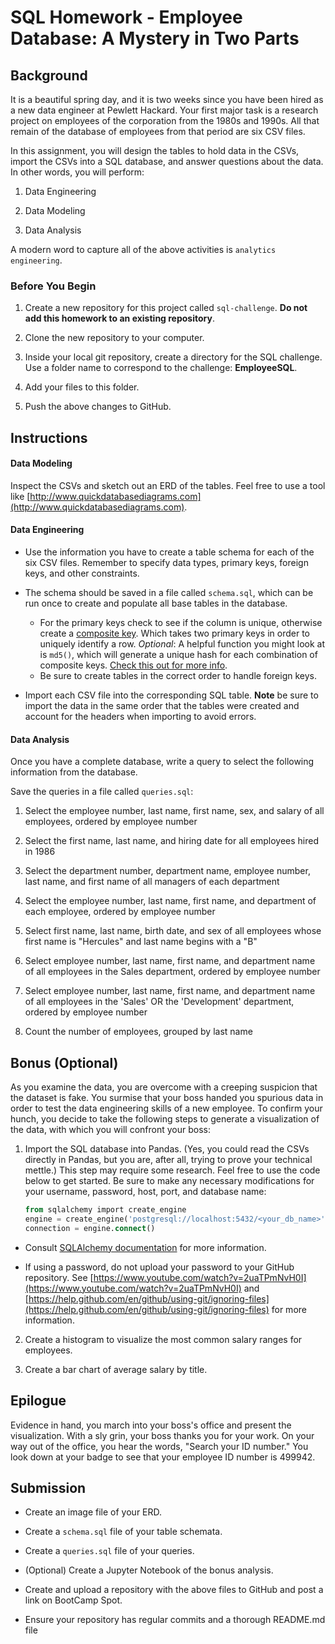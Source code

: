# SQL Homework - Employee Database: A Mystery in Two Parts

## Background

It is a beautiful spring day, and it is two weeks since you have been hired as a new data engineer at Pewlett Hackard. Your first major task is a research project on employees of the corporation from the 1980s and 1990s. All that remain of the database of employees from that period are six CSV files.

In this assignment, you will design the tables to hold data in the CSVs, import the CSVs into a SQL database, and answer questions about the data. In other words, you will perform:

1. Data Engineering

2. Data Modeling

3. Data Analysis

A modern word to capture all of the above activities is `analytics engineering`.

### Before You Begin

1. Create a new repository for this project called `sql-challenge`. **Do not add this homework to an existing repository**.

2. Clone the new repository to your computer.

3. Inside your local git repository, create a directory for the SQL challenge. Use a folder name to correspond to the challenge: **EmployeeSQL**.

4. Add your files to this folder.

5. Push the above changes to GitHub.

## Instructions

#### Data Modeling

Inspect the CSVs and sketch out an ERD of the tables. Feel free to use a tool like [http://www.quickdatabasediagrams.com](http://www.quickdatabasediagrams.com).

#### Data Engineering

- Use the information you have to create a table schema for each of the six CSV files. Remember to specify data types, primary keys, foreign keys, and other constraints.
- The schema should be saved in a file called `schema.sql`, which can be run once to create and populate all base tables in the database.

  - For the primary keys check to see if the column is unique, otherwise create a [composite key](https://en.wikipedia.org/wiki/Compound_key). Which takes two primary keys in order to uniquely identify a row. _Optional_: A helpful function you might look at is `md5()`, which will generate a unique hash for each combination of composite keys. [Check this out for more info](https://blog.getdbt.com/the-most-underutilized-function-in-sql/).
  - Be sure to create tables in the correct order to handle foreign keys.

- Import each CSV file into the corresponding SQL table. **Note** be sure to import the data in the same order that the tables were created and account for the headers when importing to avoid errors.

#### Data Analysis

Once you have a complete database, write a query to select the following information from the database.

Save the queries in a file called `queries.sql`:

1. Select the employee number, last name, first name, sex, and salary of all employees, ordered by employee number

2. Select the first name, last name, and hiring date for all employees hired in 1986

3. Select the department number, department name, employee number, last name, and first name of all managers of each department

4. Select the employee number, last name, first name, and department of each employee, ordered by employee number

5. Select first name, last name, birth date, and sex of all employees whose first name is "Hercules" and last name begins with a "B"

6. Select employee number, last name, first name, and department name of all employees in the Sales department, ordered by employee number

7. Select employee number, last name, first name, and department name of all employees in the 'Sales' OR the 'Development' department, ordered by employee number

8. Count the number of employees, grouped by last name

## Bonus (Optional)

As you examine the data, you are overcome with a creeping suspicion that the dataset is fake. You surmise that your boss handed you spurious data in order to test the data engineering skills of a new employee. To confirm your hunch, you decide to take the following steps to generate a visualization of the data, with which you will confront your boss:

1. Import the SQL database into Pandas. (Yes, you could read the CSVs directly in Pandas, but you are, after all, trying to prove your technical mettle.) This step may require some research. Feel free to use the code below to get started. Be sure to make any necessary modifications for your username, password, host, port, and database name:

   ```sql
   from sqlalchemy import create_engine
   engine = create_engine('postgresql://localhost:5432/<your_db_name>')
   connection = engine.connect()
   ```

- Consult [SQLAlchemy documentation](https://docs.sqlalchemy.org/en/latest/core/engines.html#postgresql) for more information.

- If using a password, do not upload your password to your GitHub repository. See [https://www.youtube.com/watch?v=2uaTPmNvH0I](https://www.youtube.com/watch?v=2uaTPmNvH0I) and [https://help.github.com/en/github/using-git/ignoring-files](https://help.github.com/en/github/using-git/ignoring-files) for more information.

2. Create a histogram to visualize the most common salary ranges for employees.

3. Create a bar chart of average salary by title.

## Epilogue

Evidence in hand, you march into your boss's office and present the visualization. With a sly grin, your boss thanks you for your work. On your way out of the office, you hear the words, "Search your ID number." You look down at your badge to see that your employee ID number is 499942.

## Submission

- Create an image file of your ERD.

- Create a `schema.sql` file of your table schemata.

- Create a `queries.sql` file of your queries.

- (Optional) Create a Jupyter Notebook of the bonus analysis.

- Create and upload a repository with the above files to GitHub and post a link on BootCamp Spot.

- Ensure your repository has regular commits and a thorough README.md file
